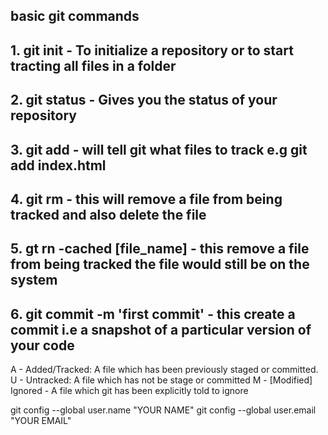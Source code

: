 ## basic git commands
## 1. git init - To initialize a repository or to start tracting all files in a folder
## 2. git status - Gives you the status of your repository

## 3. git add - will tell git what files to track e.g git add index.html
## 4. git rm - this will remove a file from being tracked and also delete the file
## 5. gt rn -cached [file_name] - this remove a file from being tracked the file would still be on the system

## 6. git commit -m 'first commit' - this create a commit i.e a snapshot of a particular version of your code

<!-- once you have stage your files, you can commit them into git. imagine a commit command as a snapshot at a certain point and time where you can return back to access your repository at the stage. you assign a commit massage to every commit, which you can pass with the -m prefix.-->

A - Added/Tracked: A file which has been previously staged or committed.
U - Untracked: A file which has not be stage or committed
M  - [Modified]
Ignored - A file which git has been explicitly told to ignore


<!-- Confied git --->
git config --global user.name "YOUR NAME"
git config --global user.email "YOUR EMAIL"